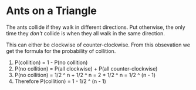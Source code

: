 # Ants on a Triangle

The ants collide if they walk in different directions. Put otherwise, the only
time they _don't_ collide is when they all walk in the same direction.

This can either be clockwise of counter-clockwise. From this obsevation we get
the formula for the probability of collition.

1. P(collition) = 1 - P(no collition)
2. P(no collition) = P(all clockwise) + P(all counter-clockwise)
3. P(no collition) = 1/2 ^ n + 1/2 ^ n = 2 * 1/2 ^ n = 1/2 ^ (n - 1)
4. Therefore P(collition) = 1 - 1/2 ^ (n - 1)
